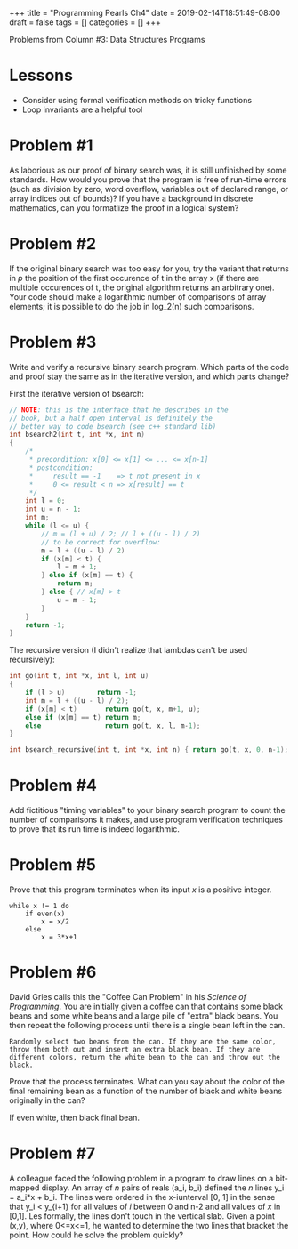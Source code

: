 +++
title = "Programming Pearls Ch4"
date = 2019-02-14T18:51:49-08:00
draft = false
tags = []
categories = []
+++

Problems from Column #3: Data Structures Programs

# Lessons

* Consider using formal verification methods on tricky functions
* Loop invariants are a helpful tool

# Problem #1

As laborious as our proof of binary search was, it is still unfinished by some standards. How would you prove that the program is free of run-time errors (such as division by zero, word overflow, variables out of declared range, or array indices out of bounds)? If you have a background in discrete mathematics, can you formatlize the proof in a logical system?

# Problem #2

If the original binary search was too easy for you, try the variant that returns in *p* the position of the first occurence of t in the array x (if there are multiple occurences of t, the original algorithm returns an arbitrary one). Your code should make a logarithmic number of comparisons of array elements; it is possible to do the job in log_2(n) such comparisons.

# Problem #3

Write and verify a recursive binary search program. Which parts of the code and proof stay the same as in the iterative version, and which parts change?

First the iterative version of bsearch:

``` cpp
// NOTE: this is the interface that he describes in the
// book, but a half open interval is definitely the
// better way to code bsearch (see c++ standard lib)
int bsearch2(int t, int *x, int n)
{
    /*
     * precondition: x[0] <= x[1] <= ... <= x[n-1]
     * postcondition:
     *     result == -1    => t not present in x
     *     0 <= result < n => x[result] == t
     */
    int l = 0;
    int u = n - 1;
    int m;
    while (l <= u) {
        // m = (l + u) / 2; // l + ((u - l) / 2)
	    // to be correct for overflow:
		m = l + ((u - l) / 2)
        if (x[m] < t) {
            l = m + 1;
        } else if (x[m] == t) {
            return m;
        } else { // x[m] > t
            u = m - 1;
        }
    }
    return -1;
}
```

The recursive version (I didn't realize that lambdas can't be used recursively):

``` cpp
int go(int t, int *x, int l, int u)
{
    if (l > u)        return -1;
    int m = l + ((u - l) / 2);
    if (x[m] < t)       return go(t, x, m+1, u);
    else if (x[m] == t) return m;
    else                return go(t, x, l, m-1);
}

int bsearch_recursive(int t, int *x, int n) { return go(t, x, 0, n-1); }
```

# Problem #4

Add fictitious "timing variables" to your binary search program to count the number of comparisons it makes, and use program verification techniques to prove that its run time is indeed logarithmic.

# Problem #5

Prove that this program terminates when its input *x* is a positive integer.

```
while x != 1 do
    if even(x)
        x = x/2
    else
        x = 3*x+1
```

# Problem #6

David Gries calls this the "Coffee Can Problem" in his *Science of Programming*. You are initially given a coffee can that contains some black beans and some white beans and a large pile of "extra" black beans. You then repeat the following process until there is a single bean left in the can.

    Randomly select two beans from the can. If they are the same color, throw them both out and insert an extra black bean. If they are different colors, return the white bean to the can and throw out the black.

Prove that the process terminates. What can you say about the color of the final remaining bean as a function of the number of black and white beans originally in the can?

If even white, then black final bean.

# Problem #7

A colleague faced the following problem in a program to draw lines on a bit-mapped display. An array of *n* pairs of reals (a_i, b_i) defined the *n* lines y_i = a_i*x + b_i. The lines were ordered in the x-iunterval [0, 1] in the sense that y_i < y_{i+1} for all values of *i* between 0 and n-2 and all values of *x* in [0,1]. Les formally, the lines don't touch in the vertical slab. Given a point (x,y), where 0<=x<=1, he wanted to determine the two lines that bracket the point. How could he solve the problem quickly?

